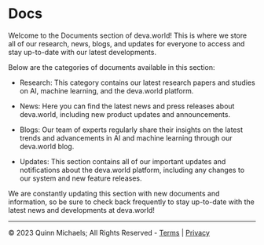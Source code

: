 # Docs

Welcome to the Documents section of deva.world! This is where we store all of our research, news, blogs, and updates for everyone to access and stay up-to-date with our latest developments.

Below are the categories of documents available in this section:

- Research: This category contains our latest research papers and studies on AI, machine learning, and the deva.world platform.

- News: Here you can find the latest news and press releases about deva.world, including new product updates and announcements.

- Blogs: Our team of experts regularly share their insights on the latest trends and advancements in AI and machine learning through our deva.world blog.

- Updates: This section contains all of our important updates and notifications about the deva.world platform, including any changes to our system and new feature releases.

We are constantly updating this section with new documents and information, so be sure to check back frequently to stay up-to-date with the latest news and developments at deva.world!

---

&copy; 2023 Quinn Michaels; All Rights Reserved - [Terms](../terms) | [Privacy](../privacy)
